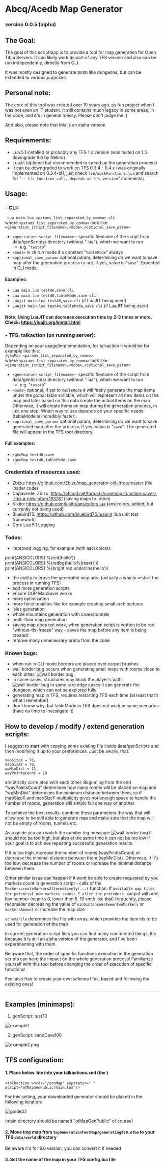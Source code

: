 # Abcq/Acedb Map Generator
### version 0.0.5 (alpha)

## The Goal:
The goal of this script/app is to provide a tool for map generation for Open Tibia Servers.
It can likely work as part of any TFS version and also can be run
independently, directly from CLI.

It was mostly designed to generate tomb like dungeons, but can be extended to various purposes.

## Personal note:
The core of this tool was created over 10 years ago, as fun project when I was not
even an IT student. It still contains much legacy in some areas, in the code, and it's in general messy. Please don't judge me :)

And also, please note that this is an alpha version.

## Requirements:

- Lua 5.1 installed or probably any TFS 1.x version (was tested on 1.5 downgrade 8.6 by Nekiro)
- LuaJit (optional but recommended to speed up the generation process)
- It can be downgraded to work on TFS 0.3.4 - 0.4.x (was originally implemented on 0.3.4-pl1, just check ```lib/mockFunctions.lua``` and search for "```-- tfs function call, depends on tfs version```" comments)

## Usage:
### - CLI:
``` Lua main.lua <params_list_separated_by_comma> cli```\
where ```<params_list_separated_by_comma>``` look like:\
```<generation_script_filename>,<mode>,<optional_save_param>```
- ```<generation_script_filename>``` - specific filename of the script from data/genScripts/
    directory (without ".lua"), which we want to run
  - e.g. "```test40```"
- ```<mode>``` in cli run mode it's constant "```tableMode```" always
- ```<optional_save_param>``` optional param, determining do we want to save map
    after the generation process or not. If yes, value is "```save```". Expected in CLI mode.
#### Examples:
- ```Lua main.lua test40,save cli```
- ```Lua main.lua test40,tableMode,save cli```
- ```Luajit main.lua test40,save cli``` (if LuaJIT being used)
- ```Luajit main.lua test40,tableMode,save cli``` (if LuaJIT being used)

#### Note: Using LuaJIT can decrease execution time by 2-3 times or more. Check: https://luajit.org/install.html

### - TFS, talkaction (on running server):

Depending on your usage/implementation, for talkaction it would be for example like this:\
```/genMap <params_list_separated_by_comma>```\
where ```<params_list_separated_by_comma>``` look like:\
```<generation_script_filename>,<mode>,<optional_save_param>```
- ```<generation_script_filename>``` - specific filename of the script from data/genScripts/
  directory (without ".lua"), which we want to run
    - e.g. "```test40```"
- ```<mode>``` optional, if set to ```tableMode``` it will firstly generate the map items
under the global table variable, which will represent all new items on the map and later based on this data
create the actual items on the map.
Otherwise, it will create items on map during the generation process, in just one step.
Which way to use depends on your specific needs (tableMode is incredibly faster).
- ```<optional_save_param>``` optional param, determining do we want to save generated map
  after the process. If yes, value is "```save```". The generated file will appear in the TFS root directory.
#### Full examples:
- ```/genMap test40,save```
- ```/genMap test40,tableMode,save```

### Credentials of resources used:
- Zbizu: https://github.com/Zbizu/map_generator-old-/tree/master (file loader code)
- Capaverde, Zbizu: https://otland.net/threads/savemap-function-saves-it-to-a-new-otbm.193781 (saving maps to .otbm)
- Kikito: https://github.com/kikito/ansicolors.lua (ansicolors, added, but currently not being used)
- Bluebird75: https://github.com/bluebird75/luaunit (lua unit test framework)
- Core Lua 5.1 Logging

### Todos:
- improved logging, for example (with asci colors):

print(ANSICOLORS('%{red}hello'))\
print(ANSICOLORS('%{redbg}hello%{reset}'))\
print(ANSICOLORS('%{bright red underline}hello'))

- the ability to erase the generated map area (actually a way to restart the process in running TFS)
- add more generation scripts
- ensure OOP MapSaver works
- more optimization
- more functionalities like for example creating small architectures
- isles generation
- whole mountains generation with caves/tunnels
- multi-floor map generation
- saving map does not work, when generation script is written
to be run "without-tfs-freeze" way - saves the map before any item is being created.
- remove many unnecessary prints from the code

### Known bugs:
- when run in CLI mode borders are placed over carpet brushes
- wall border bug occurs when generating small maps with rooms close to each other:
![wall border bug](images/wallBug01.png)
- in some cases, structures may block the player's path:
![wall border bug](images/structureOnTheWay01.png)
In some rare edge cases it can generate the dungeon, which can not be explored fully
- generating map in TFS, requires restarting TFS each time (at least that's what I remember)
- don't know why, but tableMode in TFS does not work in some scenarios (have no time to investigate it)

## How to develop / modify / extend generation scripts:
I suggest to start with copying some existing file inside data/genScripts and then modifying it up to your preferences.
Just be aware, that:
```
mapSizeX = 70,
mapSizeY = 70,
wpMinDist = 11,
wayPointsCount = 18
```
are strictly correlated with each other.
Beginning from the end "wayPointsCount" determines how many rooms will be placed on map and
"wpMinDist" determines the minimum distance between them, so if mapSizeX and mapSizeY multiplicity gives
not enough space to handle the number of rooms, generation will simply fail one way or another.

To achieve the best results, combine these parameters the way that will allow you to be still able to
generate map and make sure that the map will not be empty of rooms, tunnels etc.

As a guide you can watch the number log message:
![wall border bug](images/guide01.png)
It should not be too high, but also at the same time it can not be too low if your goal is to achieve
repeating successful generation results.

If it is too high, increase the number of rooms (wayPointsCount) or decrease the minimal distance between them (wpMinDist).
Otherwise, if it's too low, decrease the number of rooms or increase the minimal distance between them.

Other similar issue can happen if it wont be able to create requested by you markers count in generation script - calls of the ``Marker:createMarkersAlternatively(...)`` function.
If ``Available map tiles for potential new markers count: 7 after the procedure.`` output will print low number (near to 0, lower then 5, 10 smth like that) frequently, please reconsider decreasing
the value of ``minDistanceBetweenTwoMarkers`` or ``markersAmount`` or increase the map size.


``schemaFile`` determines the file with array, which provides the item ids to be used for generation of the map

In current generation script files you can find many commented things, it's because it is still an alpha version
of the generator, and I've been experimenting with them.

Be aware that, the order of specific functions execution in the generation scripts can have the impact
on the whole generation process! Familiarize yourself with this tool before changing the order of execution of specific functions!

Feel also free to create your own schema files, based and following the existing ones!

-----------------------

## Examples (minimaps):
1. genScript: test70

![example1](images/examples/exampleTest70_01.png)

2. genScript: sandCave100

![example2.png](images/examples/exampleSandCave100_01.png)

## TFS configuration:

#### 1. Place below line into your talkactions.xml (the )
```<talkaction words="/genMap" separator=" " script="otMapGenPublic/main.lua"/>```

For this setting, your downloaded generator should be placed in the following location:

![guide02](images/guide02.png)

(main directory should be named "otMapGenPublic" of course)

#### 2. Move tmp map from ```tmpGenerationTestMap/generating860.otbm``` to your TFS ```data/world``` directory
Be aware it's for 8.6 version, you can convert it if needed

#### 3. Set the name of the map in your TFS config.lua file

